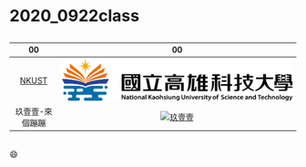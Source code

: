 # 2020_0922class
##
|00|00|
|:---------:|:---------:|
|[NKUST](https://www.nkust.edu.tw/)|![NKUST](Nkust.png "第一校區")|
|玖壹壹-來個蹦蹦|[![玖壹壹](https://img.youtube.com/vi/R2V9sHAlLuQ/0.jpg)](https://www.youtube.com/watch?v=R2V9sHAlLuQ)|
#### 
#####
###### 
:smile:
